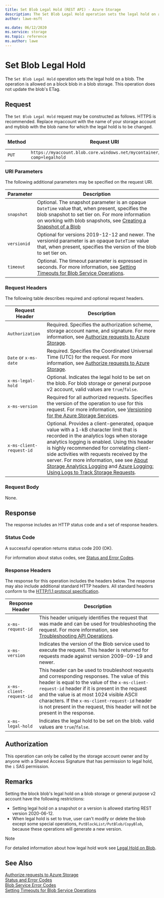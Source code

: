 ```yaml
---
title: Set Blob Legal Hold (REST API) - Azure Storage
description: The Set Blob Legal Hold operation sets the legal hold on a blob.
author: lawe-msft

ms.date: 06/12/2020
ms.service: storage
ms.topic: reference
ms.author: lawe
---
```


# Set Blob Legal Hold

The `Set Blob Legal Hold` operation sets the legal hold on a blob. The operation is allowed on a block blob in a blob storage. This operation does not update the blob's ETag.

## Request
The `Set Blob Legal Hold` request may be constructed as follows. HTTPS is recommended. Replace myaccount with the name of your storage account and myblob with the blob name for which the legal hold is to be changed.

|Method|Request URI|HTTP Version|
|------------|-----------------|------------------|
|`PUT`|`https://myaccount.blob.core.windows.net/mycontainer/myblob?comp=legalhold`|HTTP/1.1| 

### URI Parameters
The following additional parameters may be specified on the request URI.

|Parameter|Description|
|-------------|-----------|
|`snapshot`|Optional. The snapshot parameter is an opaque `DateTime` value that, when present, specifies the blob snapshot to set tier on. For more information on working with blob snapshots, see [Creating a Snapshot of a Blob](Creating-a-Snapshot-of-a-Blob.md)|  
|`versionid`|Optional for versions 2019-12-12 and newer. The versionid parameter is an opaque `DateTime` value that, when present, specifies the version of the blob to set tier on.| 
|`timeout`|Optional. The timeout parameter is expressed in seconds. For more information, see [Setting Timeouts for Blob Service Operations](Setting-Timeouts-for-Blob-Service-Operations.md).|

### Request Headers
The following table describes required and optional request headers.

|Request Header|Description|
|------------|-----------------|
|`Authorization`|Required. Specifies the authorization scheme, storage account name, and signature. For more information, see [Authorize requests to Azure Storage](authorize-requests-to-azure-storage.md).|  
|`Date` or `x-ms-date`|Required. Specifies the Coordinated Universal Time (UTC) for the request. For more information, see [Authorize requests to Azure Storage](authorize-requests-to-azure-storage.md).|  
|`x-ms-legal-hold`|Optional. Indicates the legal hold to be set on the blob. For blob storage or general purpose v2 account, valid values are `true`/`false`.|
|`x-ms-version`|Required for all authorized requests. Specifies the version of the operation to use for this request. For more information, see [Versioning for the Azure Storage Services](Versioning-for-the-Azure-Storage-Services.md).|  
|`x-ms-client-request-id`|Optional. Provides a client-generated, opaque value with a 1-kB character limit that is recorded in the analytics logs when storage analytics logging is enabled. Using this header is highly recommended for correlating client-side activities with requests received by the server. For more information, see see [About Storage Analytics Logging](About-Storage-Analytics-Logging.md) and [Azure Logging: Using Logs to Track Storage Requests](https://blogs.msdn.com/b/windowsazurestorage/archive/2011/08/03/windows-azure-storage-logging-using-logs-to-track-storage-requests.aspx).|  

### Request Body
None.

## Response
The response includes an HTTP status code and a set of response headers.

### Status Code
A successful operation returns status code 200 (OK).

For information about status codes, see [Status and Error Codes](Status-and-Error-Codes2.md).
### Response Headers
The response for this operation includes the headers below. The response may also include additional standard HTTP headers. All standard headers conform to the [HTTP/1.1 protocol specification](https://go.microsoft.com/fwlink/?linkid=150478).

|Response Header|Description|
|------------|-----------------|
|`x-ms-request-id`|This header uniquely identifies the request that was made and can be used for troubleshooting the request. For more information, see [Troubleshooting API Operations](Troubleshooting-API-Operations.md).|
|`x-ms-version`|Indicates the version of the Blob service used to execute the request. This header is returned for requests made against version 2009-09-19 and newer.|
|`x-ms-client-request-id`|This header can be used to troubleshoot requests and corresponding responses. The value of this header is equal to the value of the `x-ms-client-request-id` header if it is present in the request and the value is at most 1024 visible ASCII characters. If the `x-ms-client-request-id` header is not present in the request, this header will not be present in the response.|  
|`x-ms-legal-hold`|Indicates the legal hold to be set on the blob. valid values are `true`/`false`.|

## Authorization
This operation can only be called by the storage account owner and by anyone with a Shared Access Signature that has permission to legal hold, the `i` SAS permission.

## Remarks
Setting the block blob's legal hold on a blob storage or general purpose v2 account have the following restrictions:
  * Setting legal hold on a snapshot or a version is allowed starting REST version 2020-06-12.
  * When legal hold is set to true, user can't modify or delete the blob except some special operations, `PutBlockList/PutBlob/CopyBlob`, because these operations will generate a new version.


> [!NOTE]
>  For detailed information about how legal hold work see [Legal Hold on Blob](https://docs.microsoft.com/en-us/azure/storage/blobs/storage-blob-immutable-storage).

## See Also  
 [Authorize requests to Azure Storage](authorize-requests-to-azure-storage.md)   
 [Status and Error Codes](Status-and-Error-Codes2.md)   
 [Blob Service Error Codes](Blob-Service-Error-Codes.md)   
 [Setting Timeouts for Blob Service Operations](Setting-Timeouts-for-Blob-Service-Operations.md)
